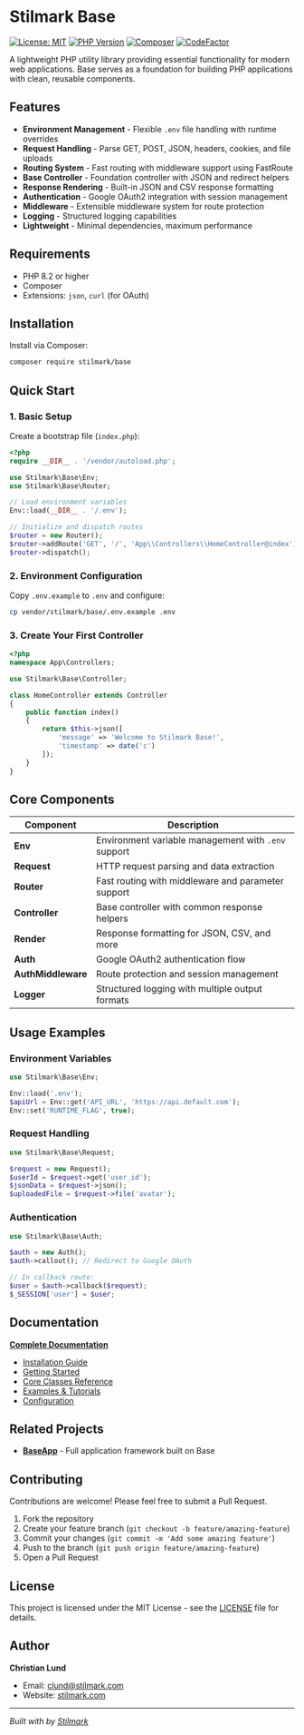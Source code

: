 # Stilmark Base

[![License: MIT](https://img.shields.io/badge/License-MIT-yellow.svg)](https://opensource.org/licenses/MIT)
[![PHP Version](https://img.shields.io/badge/PHP-%5E8.2-blue.svg)](https://php.net)
[![Composer](https://img.shields.io/badge/Composer-PSR--4-orange.svg)](https://getcomposer.org)
[![CodeFactor](https://www.codefactor.io/repository/github/stilmark/base/badge)](https://www.codefactor.io/repository/github/stilmark/base)

A lightweight PHP utility library providing essential functionality for modern web applications. Base serves as a foundation for building PHP applications with clean, reusable components.

## Features

- **Environment Management** - Flexible `.env` file handling with runtime overrides
- **Request Handling** - Parse GET, POST, JSON, headers, cookies, and file uploads
- **Routing System** - Fast routing with middleware support using FastRoute
- **Base Controller** - Foundation controller with JSON and redirect helpers
- **Response Rendering** - Built-in JSON and CSV response formatting
- **Authentication** - Google OAuth2 integration with session management
- **Middleware** - Extensible middleware system for route protection
- **Logging** - Structured logging capabilities
- **Lightweight** - Minimal dependencies, maximum performance

## Requirements

- PHP 8.2 or higher
- Composer
- Extensions: `json`, `curl` (for OAuth)

## Installation

Install via Composer:

```bash
composer require stilmark/base
```

## Quick Start

### 1. Basic Setup

Create a bootstrap file (`index.php`):

```php
<?php
require __DIR__ . '/vendor/autoload.php';

use Stilmark\Base\Env;
use Stilmark\Base\Router;

// Load environment variables
Env::load(__DIR__ . '/.env');

// Initialize and dispatch routes
$router = new Router();
$router->addRoute('GET', '/', 'App\\Controllers\\HomeController@index');
$router->dispatch();
```

### 2. Environment Configuration

Copy `.env.example` to `.env` and configure:

```bash
cp vendor/stilmark/base/.env.example .env
```

### 3. Create Your First Controller

```php
<?php
namespace App\Controllers;

use Stilmark\Base\Controller;

class HomeController extends Controller
{
    public function index()
    {
        return $this->json([
            'message' => 'Welcome to Stilmark Base!',
            'timestamp' => date('c')
        ]);
    }
}
```

## Core Components

| Component | Description |
|-----------|-------------|
| **Env** | Environment variable management with `.env` support |
| **Request** | HTTP request parsing and data extraction |
| **Router** | Fast routing with middleware and parameter support |
| **Controller** | Base controller with common response helpers |
| **Render** | Response formatting for JSON, CSV, and more |
| **Auth** | Google OAuth2 authentication flow |
| **AuthMiddleware** | Route protection and session management |
| **Logger** | Structured logging with multiple output formats |

## Usage Examples

### Environment Variables
```php
use Stilmark\Base\Env;

Env::load('.env');
$apiUrl = Env::get('API_URL', 'https://api.default.com');
Env::set('RUNTIME_FLAG', true);
```

### Request Handling
```php
use Stilmark\Base\Request;

$request = new Request();
$userId = $request->get('user_id');
$jsonData = $request->json();
$uploadedFile = $request->file('avatar');
```

### Authentication
```php
use Stilmark\Base\Auth;

$auth = new Auth();
$auth->callout(); // Redirect to Google OAuth

// In callback route:
$user = $auth->callback($request);
$_SESSION['user'] = $user;
```

## Documentation

 **[Complete Documentation](https://stilmark-dev.gitbook.io/base/)**

- [Installation Guide](https://stilmark-dev.gitbook.io/base/intro/installation)
- [Getting Started](https://stilmark-dev.gitbook.io/base/getting-started/overview)
- [Core Classes Reference](https://stilmark-dev.gitbook.io/base/core/)
- [Examples & Tutorials](https://stilmark-dev.gitbook.io/base/examples/)
- [Configuration](https://stilmark-dev.gitbook.io/base/config/)

## Related Projects

- **[BaseApp](https://github.com/Stilmark/BaseApp)** - Full application framework built on Base

## Contributing

Contributions are welcome! Please feel free to submit a Pull Request.

1. Fork the repository
2. Create your feature branch (`git checkout -b feature/amazing-feature`)
3. Commit your changes (`git commit -m 'Add some amazing feature'`)
4. Push to the branch (`git push origin feature/amazing-feature`)
5. Open a Pull Request

## License

This project is licensed under the MIT License - see the [LICENSE](docs/appendix/license.md) file for details.

## Author

**Christian Lund**  
- Email: clund@stilmark.com
- Website: [stilmark.com](http://stilmark.com)

---

*Built with by [Stilmark](http://stilmark.com)*